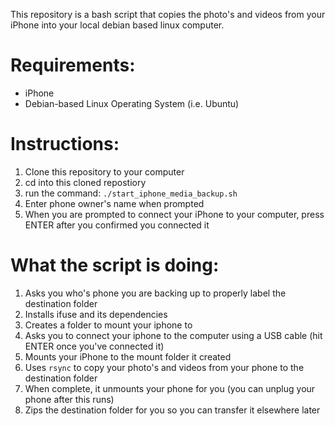 This repository is a bash script that copies the photo's and videos from your iPhone into your local debian based linux computer.

# Requirements:
- iPhone
- Debian-based Linux Operating System (i.e. Ubuntu)

# Instructions:
1. Clone this repository to your computer
2. cd into this cloned repostiory
3. run the command: `./start_iphone_media_backup.sh`
4. Enter phone owner's name when prompted
5. When you are prompted to connect your iPhone to your computer, press ENTER after you confirmed you connected it

# What the script is doing:
1. Asks you who's phone you are backing up to properly label the destination folder
2. Installs ifuse and its dependencies
3. Creates a folder to mount your iphone to
4. Asks you to connect your iphone to the computer using a USB cable (hit ENTER once you've connected it)
5. Mounts your iPhone to the mount folder it created
6. Uses `rsync` to copy your photo's and videos from your phone to the destination folder
7. When complete, it unmounts your phone for you (you can unplug your phone after this runs)
8. Zips the destination folder for you so you can transfer it elsewhere later
